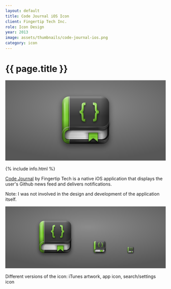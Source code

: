 ```yaml
---
layout: default
title: Code Journal iOS Icon
client: Fingertip Tech Inc.
role: Icon Design
year: 2013
image: assets/thumbnails/code-journal-ios.png
category: icon
---
```


<h1 class="header">{{ page.title }}</h1>

![Code Journal](/assets/code-journal-ios-1.png)

{% include info.html %}

[Code Journal](https://itunes.apple.com/us/app/code-journal/id570589448?mt=8) by Fingertip Tech is a native iOS application that displays the user's Github news feed and delivers notifications.

Note: I was not involved in the design and development of the application itself.

![DIfferent icon sizes](/assets/code-journal-ios-2.png)
<p class="imgcaption">Different versions of the icon: iTunes artwork, app icon, search/settings icon</p>
